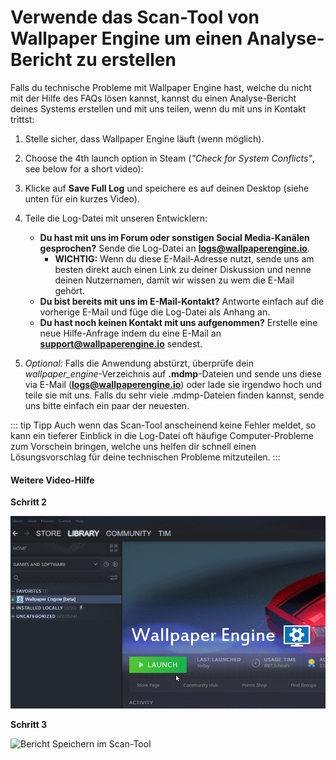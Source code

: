 # Verwende das Scan-Tool von Wallpaper Engine um einen Analyse-Bericht zu erstellen

Falls du technische Probleme mit Wallpaper Engine hast, welche du nicht mit der Hilfe des FAQs lösen kannst, kannst du einen Analyse-Bericht deines Systems erstellen und mit uns teilen, wenn du mit uns in Kontakt trittst:

1. Stelle sicher, dass Wallpaper Engine läuft (wenn möglich).
2. Choose the 4th launch option in Steam (*"Check for System Conflicts"*, see below for a short video):
3. Klicke auf **Save Full Log** und speichere es auf deinen Desktop (siehe unten für ein kurzes Video).
4. Teile die Log-Datei mit unseren Entwicklern:
    * **Du hast mit uns im Forum oder sonstigen Social Media-Kanälen gesprochen?** Sende die Log-Datei an **logs@wallpaperengine.io**.
        * **WICHTIG:** Wenn du diese E-Mail-Adresse nutzt, sende uns am besten direkt auch einen Link zu deiner Diskussion und nenne deinen Nutzernamen, damit wir wissen zu wem die E-Mail gehört.
    * **Du bist bereits mit uns im E-Mail-Kontakt?** Antworte einfach auf die vorherige E-Mail und füge die Log-Datei als Anhang an.
    * **Du hast noch keinen Kontakt mit uns aufgenommen?** Erstelle eine neue Hilfe-Anfrage indem du eine E-Mail an **support@wallpaperengine.io** sendest.

5. *Optional:* Falls die Anwendung abstürzt, überprüfe dein *wallpaper_engine*-Verzeichnis auf **.mdmp**-Dateien und sende uns diese via E-Mail (**logs@wallpaperengine.io**) oder lade sie irgendwo hoch und teile sie mit uns. Falls du sehr viele .mdmp-Dateien finden kannst, sende uns bitte einfach ein paar der neuesten.

::: tip
Tipp Auch wenn das Scan-Tool anscheinend keine Fehler meldet, so kann ein tieferer Einblick in die Log-Datei oft häufige Computer-Probleme zum Vorschein bringen, welche uns helfen dir schnell einen Lösungsvorschlag für deine technischen Probleme mitzuteilen.
:::

#### Weitere Video-Hilfe

**Schritt 2**

![Startoption für das Scan-Tool](./scantoollaunch.gif)

**Schritt 3**

![Bericht Speichern im Scan-Tool](./scantoolsave.gif)

